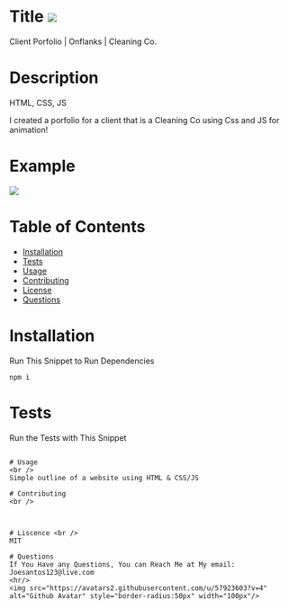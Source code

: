 # Title ![](https://img.shields.io/badge/License-MIT-important)
Client Porfolio | Onflanks | Cleaning Co.

# Description
HTML, CSS, JS

I created a porfolio for a client that is a Cleaning Co using Css and JS for animation!

# Example
![](example.gif)


# Table of Contents
* [Installation](#installation)
* [Tests](#tests)
* [Usage](#usage)
* [Contributing](#contributing)
* [License](#license)
* [Questions](#questions)

# Installation
Run This Snippet to Run Dependencies 
```
npm i 
```

# Tests
Run the Tests with This Snippet
```

# Usage
<br />
Simple outline of a website using HTML & CSS/JS

# Contributing
<br />



# Liscence <br />
MIT

# Questions
If You Have any Questions, You can Reach Me at My email: Joesantos123@live.com  
<hr/>
<img src="https://avatars2.githubusercontent.com/u/57923603?v=4" alt="Github Avatar" style="border-radius:50px" width="100px"/>
